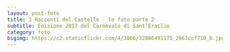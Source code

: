 ```yaml
---
layout: post-foto
title: I Racconti del Castello - le foto parte 2
subtitle: Edizione 2017 del Carnevale di Sant’Eraclio
category: foto
bigimg: https://c2.staticflickr.com/4/3866/32886491175_2667ccf710_b.jpg
---
```

<div class="flickr-album-contaier" data-photoset="72157678490959001"></div>
